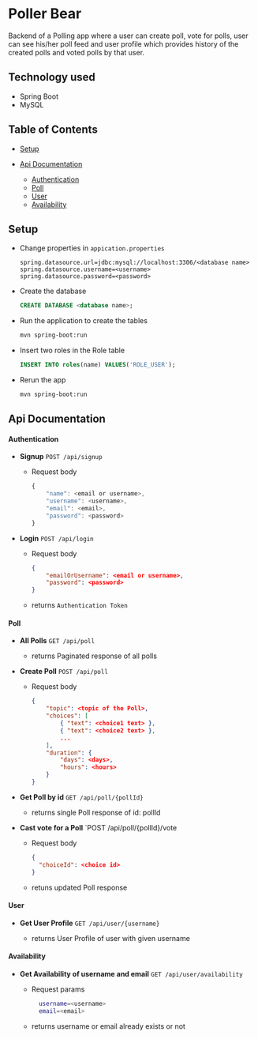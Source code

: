 # Poller Bear

Backend of a Polling app where a user can create poll, vote for polls, user can see his/her poll feed and user profile which provides history of the created polls and voted polls by that user.

## Technology used

- Spring Boot
- MySQL

## Table of Contents

- [Setup](#setup)
- [Api Documentation](#api_doc)

  - [Authentication](#authentication)
  - [Poll](#poll)
  - [User](#user)
  - [Availability](#availability)

<a name="setup"></a>

## Setup

- Change properties in `appication.properties`

  ```properties
  spring.datasource.url=jdbc:mysql://localhost:3306/<database name>
  spring.datasource.username=<username>
  spring.datasource.password=<password>
  ```

- Create the database

  ```sql
  CREATE DATABASE <database name>;
  ```

- Run the application to create the tables
  ```bash
  mvn spring-boot:run
  ```
- Insert two roles in the Role table

  ```sql
  INSERT INTO roles(name) VALUES('ROLE_USER');
  ```

- Rerun the app
  ```bash
  mvn spring-boot:run
  ```

<a name="api_doc"></a>

## Api Documentation

<a name="authentication"></a>

#### Authentication

- **Signup** `POST /api/signup`

  - Request body

    ```javascript
    {
        "name": <email or username>,
        "username": <username>,
        "email": <email>,
        "password": <password>
    }
    ```

- **Login** `POST /api/login`

  - Request body

    ```json
    {
        "emailOrUsername": <email or username>,
        "password": <password>
    }
    ```

  - returns `Authentication Token`

<a name="poll"></a>

#### Poll

- **All Polls** `GET /api/poll`

  - returns Paginated response of all polls

- **Create Poll** `POST /api/poll`

  - Request body

    ```json
    {
        "topic": <topic of the Poll>,
        "choices": [
            { "text": <choice1 text> },
            { "text": <choice2 text> },
            ...
        ],
        "duration": {
            "days": <days>,
            "hours": <hours>
        }
    }
    ```

- **Get Poll by id** `GET /api/poll/{pollId}`

  - returns single Poll response of id: pollId

- **Cast vote for a Poll** `POST /api/poll/{pollId}/vote
  - Request body
    ```json
    {
      "choiceId": <choice id>
    }
    ```
  * retuns updated Poll response

<a name="user"></a>

#### User

- **Get User Profile** `GET /api/user/{username}`

  - returns User Profile of user with given username

<a name="availability"></a>

#### Availability

- **Get Availability of username and email** `GET /api/user/availability`

  - Request params
    ```bash
      username=<username>
      email=<email>
    ```

  * returns username or email already exists or not

